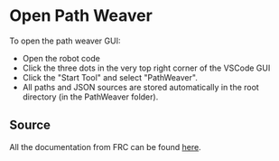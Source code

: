 # Open Path Weaver

To open the path weaver GUI:
- Open the robot code
- Click the three dots in the very top right corner of the VSCode GUI
- Click the "Start Tool" and select "PathWeaver".
- All paths and JSON sources are stored automatically in the root directory (in the PathWeaver folder).

## Source
All the documentation from FRC can be found [here](https://docs.wpilib.org/en/stable/docs/software/wpilib-tools/pathweaver/introduction.html).